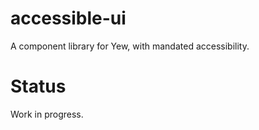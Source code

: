 # accessible-ui
A component library for Yew, with mandated accessibility.

# Status
Work in progress.